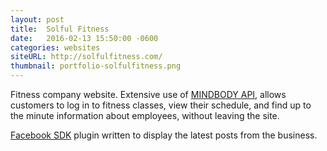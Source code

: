 ```yaml
---
layout: post
title:  Solful Fitness
date:   2016-02-13 15:50:00 -0600
categories: websites
siteURL: http://solfulfitness.com/
thumbnail: portfolio-solfulfitness.png
---
```


Fitness company website. Extensive use of [MINDBODY API](https://www.mindbodyonline.com/), allows customers to log in to fitness classes, view their schedule, and find up to the minute information about employees, without leaving the site.

[Facebook SDK](https://developers.facebook.com/) plugin written to display the latest posts from the business.
